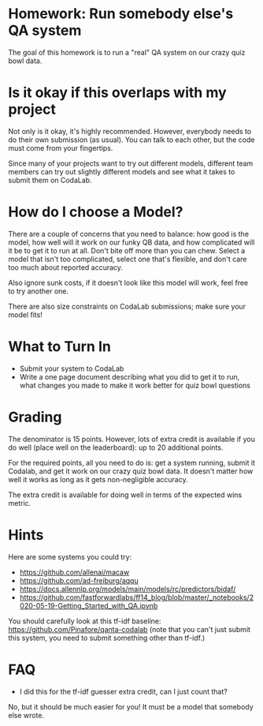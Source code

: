
Homework: Run somebody else's QA system
========================================

The goal of this homework is to run a "real" QA system on our crazy
quiz bowl data.

Is it okay if this overlaps with my project
===========================================

Not only is it okay, it's highly recommended.  However, everybody
needs to do their own submission (as usual).  You can talk to each
other, but the code must come from your fingertips.

Since many of your projects want to try out different models,
different team members can try out slightly different models and see
what it takes to submit them on CodaLab.

How do I choose a Model?
========================

There are a couple of concerns that you need to balance: how good is
the model, how well will it work on our funky QB data, and how
complicated will it be to get it to run at all.  Don't bite off more
than you can chew.  Select a model that isn't too complicated, select
one that's flexible, and don't care too much about reported accuracy.

Also ignore sunk costs, if it doesn't look like this model will work,
feel free to try another one.

There are also size constraints on CodaLab submissions; make sure your
model fits!

What to Turn In
===============

* Submit your system to CodaLab
* Write a one page document describing what you did to get it to run,
  what changes you made to make it work better for quiz bowl questions

Grading
=======

The denominator is 15 points.  However, lots of extra credit is
available if you do well (place well on the leaderboard): up to 20
additional points.

For the required points, all you need to do is: get a system running,
submit it Codalab, and get it work on our crazy quiz bowl data.  It
doesn't matter how well it works as long as it gets non-negligible
accuracy.

The extra credit is available for doing well in terms of the expected
wins metric.

Hints
====

Here are some systems you could try:
* https://github.com/allenai/macaw
* https://github.com/ad-freiburg/aqqu
* https://docs.allennlp.org/models/main/models/rc/predictors/bidaf/
* https://github.com/fastforwardlabs/ff14_blog/blob/master/_notebooks/2020-05-19-Getting_Started_with_QA.ipynb


You should carefully look at this tf-idf baseline:
https://github.com/Pinafore/qanta-codalab
(note that you can't just submit this system, you need to submit
something other than tf-idf.)

FAQ
===

* I did this for the tf-idf guesser extra credit, can I just count that?

No, but it should be much easier for you!  It must be a model that somebody else wrote.

